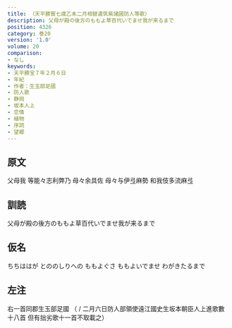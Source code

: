 ```yaml
---
title: （天平勝寳七歳乙未二月相替遣筑紫諸國防人等歌）
description: 父母が殿の後方のももよ草百代いでませ我が来るまで
position: 4326
category: 巻20
version: '1.0'
volume: 20
comparison:
- なし
keywords:
- 天平勝宝７年２月６日
- 年紀
- 作者：生玉部足國
- 防人歌
- 静岡
- 坂本人上
- 恋情
- 植物
- 序詞
- 望郷
---
```


## 原文

父母我 等能々志利弊乃 母々余具佐 母々与伊弖麻勢 和我伎多流麻弖

## 訓読

父母が殿の後方のももよ草百代いでませ我が来るまで

## 仮名

ちちははが とののしりへの ももよぐさ ももよいでませ わがきたるまで

## 左注

右一首同郡生玉部足國 （ / 二月六日防人部領使遠江國史生坂本朝臣人上進歌數十八首 但有拙劣歌十一首不取載之）
